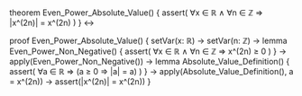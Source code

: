 theorem Even_Power_Absolute_Value() {
  assert(
    ∀x ∈ ℝ ∧ ∀n ∈ ℤ ⇒ |x^(2n)| = x^(2n)
  )
} ↔

proof Even_Power_Absolute_Value() {
  setVar(x: ℝ) →
  setVar(n: ℤ) →
  lemma Even_Power_Non_Negative() {
    assert(
      ∀x ∈ ℝ ∧ ∀n ∈ ℤ ⇒ x^(2n) ≥ 0
    )
  } →
  apply(Even_Power_Non_Negative()) →
  lemma Absolute_Value_Definition() {
    assert(
      ∀a ∈ ℝ ⇒ (a ≥ 0 ⇒ |a| = a)
    )
  } →
  apply(Absolute_Value_Definition(), a = x^(2n)) →
  assert(|x^(2n)| = x^(2n))
}